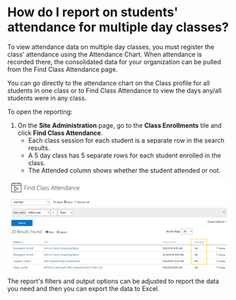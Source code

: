 # How do I report on students' attendance for multiple day classes?

To view attendance data on multiple day classes, you must register the class' attendance using the Attendance Chart. When attendance is recorded there, the consolidated data for your organization can be pulled from the Find Class Attendance page.

You can go directly to the attendance chart on the Class profile for all students in one class or to Find Class Attendance to view the days any/all students were in any class.

To open the reporting:
1.	On the **Site Administration** page, go to the **Class Enrollments** tile and click **Find Class Attendance**. 
     - Each class session for each student is a separate row in the search results. 
     - A 5 day class has 5 separate rows for each student enrolled in the class. 
     - The Attended column shows whether the student attended or not.
 
![](/tms/images/find-attendance.png)

The report's filters and output options can be adjusted to report the data you need and then you can export the data to Excel. 
